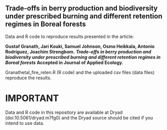 ## Trade-offs in berry production and biodiversity under prescribed burning and different retention regimes in Boreal forests
Data and R code to reproduce results presented in the article:

**Gustaf Granath, Jari Kouki, Samuel Johnson, Osmo Heikkala, Antonio Rodríguez, Joachim Strengbom.**
**_Trade-offs in berry production and biodiversity under prescribed burning and different retention regimes in Boreal forests_**
**Accepted in Journal of Applied Ecology.**

Granathetal_fire_reten.R (R code) and the uploaded csv files (data files) reproduce the results.

# IMPORTANT
Data and R code in this repository are available at Dryad (doi:10.5061/dryad.m7fg0) and the Dryad source should be cited if you intend to use data.
